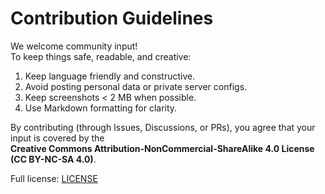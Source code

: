 # Contribution Guidelines

We welcome community input!  
To keep things safe, readable, and creative:

1. Keep language friendly and constructive.  
2. Avoid posting personal data or private server configs.  
3. Keep screenshots < 2 MB when possible.  
4. Use Markdown formatting for clarity.  

By contributing (through Issues, Discussions, or PRs), you agree that your input is covered by the  
**Creative Commons Attribution-NonCommercial-ShareAlike 4.0 License (CC BY-NC-SA 4.0)**.

Full license: [LICENSE](../LICENSE)
